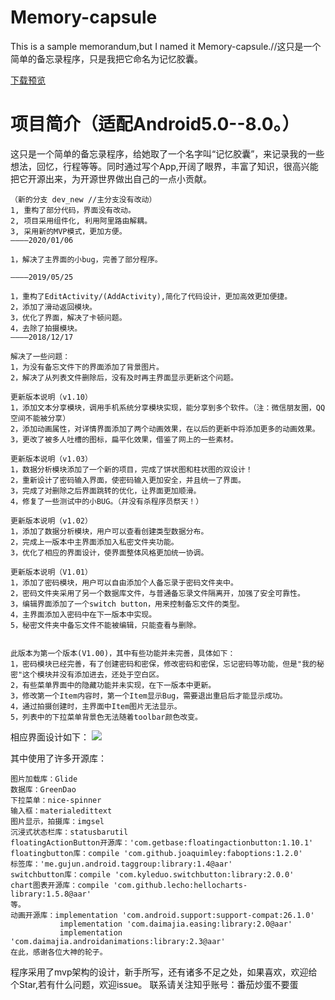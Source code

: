 # Memory-capsule
This is a sample memorandum,but I named it Memory-capsule.//这只是一个简单的备忘录程序，只是我把它命名为记忆胶囊。

[下载预览](https://fir.im/memorycapsule)

项目简介（适配Android5.0--8.0。）
====

这只是一个简单的备忘录程序，给她取了一个名字叫“记忆胶囊”，来记录我的一些想法，回忆，行程等等。同时通过写个App,开阔了眼界，丰富了知识，很高兴能把它开源出来，为开源世界做出自己的一点小贡献。


    （新的分支 dev_new //主分支没有改动）
    1, 重构了部分代码，界面没有改动。
    2, 项目采用组件化, 利用阿里路由解耦。
    3, 采用新的MVP模式，更加方便。                                                ————2020/01/06

    1，解决了主界面的小bug，完善了部分程序。
                                                                              ————2019/05/25

    1，重构了EditActivity/(AddActivity),简化了代码设计，更加高效更加便捷。
    2，添加了滑动返回模块。
    3，优化了界面，解决了卡顿问题。
    4，去除了拍摄模块。                                                         ————2018/12/17

    解决了一些问题：
    1，为没有备忘文件下的界面添加了背景图片。
    2，解决了从列表文件删除后，没有及时再主界面显示更新这个问题。
    
    更新版本说明（v1.10）
    1，添加文本分享模块，调用手机系统分享模块实现，能分享到多个软件。（注：微信朋友圈，QQ空间不能被分享）
    2，添加动画属性，对详情界面添加了两个动画效果，在以后的更新中将添加更多的动画效果。
    3，更改了被多人吐槽的图标，扁平化效果，借鉴了网上的一些素材。
    
    更新版本说明（v1.03）
    1，数据分析模块添加了一个新的项目，完成了饼状图和柱状图的双设计！
    2，重新设计了密码输入界面，使密码输入更加安全，并且统一了界面。
    3，完成了对删除之后界面跳转的优化，让界面更加顺滑。
    4，修复了一些测试中的小BUG。（并没有杀程序员祭天！）

    更新版本说明（v1.02）
    1，添加了数据分析模块，用户可以查看创建类型数据分布。
    2，完成上一版本中主界面添加入私密文件夹功能。
    3，优化了相应的界面设计，使界面整体风格更加统一协调。

    更新版本说明（V1.01）
    1，添加了密码模块，用户可以自由添加个人备忘录于密码文件夹中。
    2，密码文件夹采用了另一个数据库文件，与普通备忘录文件隔离开，加强了安全可靠性。
    3，编辑界面添加了一个switch button，用来控制备忘文件的类型。
    4，主界面添加入密码中在下一版本中实现。
    5，秘密文件夹中备忘文件不能被编辑，只能查看与删除。
    
 
    此版本为第一个版本(V1.00)，其中有些功能并未完善，具体如下：
    1，密码模块已经完善，有了创建密码和密保，修改密码和密保，忘记密码等功能，但是"我的秘密"这个模块并没有添加进去，还处于空白区。
    2，有些菜单界面中的隐藏功能并未实现，在下一版本中更新。
    3，修改第一个Item内容时，第一个Item显示Bug，需要退出重启后才能显示成功。
    4，通过拍摄创建时，主界面中Item图片无法显示。
    5，列表中的下拉菜单背景色无法随着toolbar颜色改变。

相应界面设计如下：
![](https://github.com/zqljintu/Memory-capsule/blob/master/ReadMe_Image/0001.png)

其中使用了许多开源库：

    图片加载库：Glide
    数据库：GreenDao
    下拉菜单：nice-spinner
    输入框：materialedittext
    图片显示，拍摄库：imgsel
    沉浸式状态栏库：statusbarutil
    floatingActionButton开源库：'com.getbase:floatingactionbutton:1.10.1'
    floatingbutton库：compile 'com.github.joaquimley:faboptions:1.2.0'
    标签库：'me.gujun.android.taggroup:library:1.4@aar'
    switchbutton库：compile 'com.kyleduo.switchbutton:library:2.0.0'
    chart图表开源库：compile 'com.github.lecho:hellocharts-library:1.5.8@aar'
    等。
    动画开源库：implementation 'com.android.support:support-compat:26.1.0'
               implementation 'com.daimajia.easing:library:2.0@aar'
               implementation 'com.daimajia.androidanimations:library:2.3@aar'
    在此，感谢各位大神的轮子。
    
 程序采用了mvp架构的设计，新手所写，还有诸多不足之处，如果喜欢，欢迎给个Star,若有什么问题，欢迎issue。
 联系请关注知乎账号：番茄炒蛋不要蛋
 
    
